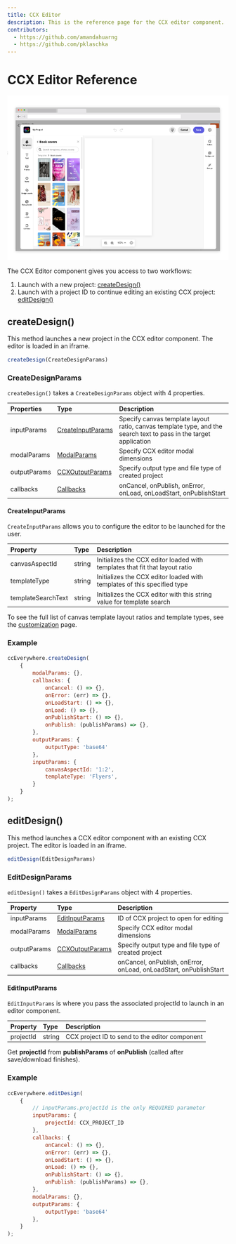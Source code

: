 ```yaml
---
title: CCX Editor
description: This is the reference page for the CCX editor component.
contributors:
  - https://github.com/amandahuarng
  - https://github.com/pklaschka
---
```

# CCX Editor Reference

![Editor](editor.png)

The CCX Editor component gives you access to two workflows: 
1. Launch with a new project: [createDesign()](#createdesign)
2. Launch with a project ID to continue editing an existing CCX project: [editDesign()](#editdesign)

## createDesign()

This method launches a new project in the CCX editor component. The editor is loaded in an iframe.

```js
createDesign(CreateDesignParams)
```

### CreateDesignParams
`createDesign()` takes a `CreateDesignParams` object with 4 properties.

| Properties | Type | Description
| :-- | :--| :--
| inputParams | [CreateInputParams](#createinputparams) | Specify canvas template layout ratio, canvas template type, and the search text to pass in the target application 
| modalParams | [ModalParams](../shared_types/index.md#modalparams) | Specify CCX editor modal dimensions
| outputParams | [CCXOutputParams](../shared_types/index.md#ccxoutputparams) | Specify output type and file type of created project
| callbacks | [Callbacks](../shared_types/index.md#callbacks) | onCancel, onPublish, onError, onLoad, onLoadStart, onPublishStart

#### CreateInputParams

`CreateInputParams` allows you to configure the editor to be launched for the user.

| Property | Type| Description
| :-- | :--| :--
| canvasAspectId| string | Initializes the CCX editor loaded with templates that fit that layout ratio
| templateType | string | Initializes the CCX editor loaded with templates of this specified type
| templateSearchText | string | Initializes the CCX editor with this string value for template search

To see the full list of canvas template layout ratios and template types, see the [customization](../../guides/ccx_editor/customization/index.md) page.

### Example
```js
ccEverywhere.createDesign(
    {
        modalParams: {},
        callbacks: {
            onCancel: () => {},
            onError: (err) => {},
            onLoadStart: () => {},
            onLoad: () => {},
            onPublishStart: () => {},
            onPublish: (publishParams) => {},
        },
        outputParams: { 
            outputType: 'base64'
        },
        inputParams: { 
            canvasAspectId: '1:2',
            templateType: 'Flyers',
        }
    }
); 
```


## editDesign()
This method launches a CCX editor component with an existing CCX project. The editor is loaded in an iframe.

```js
editDesign(EditDesignParams)
```

### EditDesignParams
`editDesign()` takes a `EditDesignParams` object with 4 properties.

| Property | Type | Description
| :-- | :--| :--
| inputParams | [EditInputParams](#editinputparams) | ID of CCX project to open for editing
| modalParams | [ModalParams](../shared_types/index.md#modalparams) | Specify CCX editor modal dimensions
| outputParams | [CCXOutputParams](../shared_types/index.md#ccxoutputparams) | Specify output type and file type of created project
| callbacks | [Callbacks](../shared_types/index.md#callbacks) | onCancel, onPublish, onError, onLoad, onLoadStart, onPublishStart


#### EditInputParams
`EditInputParams` is where you pass the associated projectId to launch in an editor component.
  
| Property | Type | Description 
| :-- | :--| :--
| projectId| string | CCX project ID to send to the editor component

Get **projectId** from **publishParams** of **onPublish** (called after save/download finishes).

### Example
```js
ccEverywhere.editDesign(
    {
        // inputParams.projectId is the only REQUIRED parameter
        inputParams: { 
            projectId: CCX_PROJECT_ID 
        },
        callbacks: {
            onCancel: () => {},
            onError: (err) => {},
            onLoadStart: () => {},
            onLoad: () => {},
            onPublishStart: () => {},
            onPublish: (publishParams) => {},
        },
        modalParams: {},
        outputParams: { 
            outputType: 'base64'
        },
    }
);
```